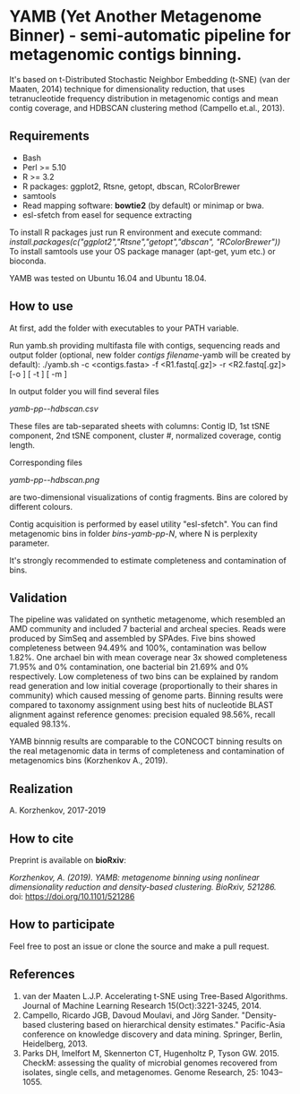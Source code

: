 # YAMB  (Yet Another Metagenome Binner) - semi-automatic pipeline for metagenomic contigs binning.
It's based on t-Distributed Stochastic Neighbor Embedding (t-SNE) (van der Maaten, 2014) technique for dimensionality reduction, that uses tetranucleotide frequency distribution in metagenomic contigs and mean contig coverage, and HDBSCAN clustering method (Campello et.al., 2013).

## Requirements
* Bash
* Perl >= 5.10
* R >= 3.2
* R packages: ggplot2, Rtsne, getopt, dbscan, RColorBrewer
* samtools
* Read mapping software: **bowtie2** (by default) or minimap or bwa.
* esl-sfetch from easel for sequence extracting

To install R packages just run R environment and execute command:
*install.packages(c("ggplot2","Rtsne","getopt","dbscan", "RColorBrewer"))*
To install samtools use your OS package manager (apt-get, yum etc.) or bioconda.

YAMB was tested on Ubuntu 16.04 and Ubuntu 18.04.

## How to use
At first, add the folder with executables to your PATH variable.

Run yamb.sh providing multifasta file with contigs, sequencing reads and output folder (optional, new folder *contigs filename*-yamb will be created by default):
./yamb.sh -c <contigs.fasta> -f <R1.fastq\[.gz\]> -r <R2.fastq\[.gz\]> \[-o <output folder>\] \[ -t <CPU threads> \] \[ -m  <minimum contig length> \]

In output folder you will find several files 

*yamb-pp-<t-SNE perplexity>-hdbscan.csv*

These files are tab-separated sheets with columns:
Contig ID, 1st tSNE component, 2nd tSNE component, cluster #, normalized coverage, contig length.

Corresponding files 

*yamb-pp-<t-SNE perplexity>-hdbscan.png*

are two-dimensional visualizations of contig fragments. Bins are colored by different colours.

Contig acquisition is performed by easel utility "esl-sfetch". You can find metagenomic bins in folder *bins-yamb-pp-N*, where N is perplexity parameter.

It's strongly recommended to estimate completeness and contamination of bins.


## Validation

The pipeline was validated on synthetic metagenome, which resembled an AMD community and included 7 bacterial and archeal species. Reads were produced by SimSeq and assembled by SPAdes. Five bins showed completeness between 94.49% and 100%, contamination was bellow 1.82%. One archael bin with mean coverage near 3x showed completeness 71.95% and 0% contamination, one bacterial bin 21.69% and 0% respectively. Low completeness of two bins can be explained by random read generation and low initial coverage (proportionally to their shares in community) which caused messing of genome parts. Binning results were compared to taxonomy assignment using best hits of nucleotide BLAST alignment against reference genomes: precision equaled 98.56%, recall equaled 98.13%.

YAMB binnnig results are comparable to the CONCOCT binning results on the real metagenomic data in terms of completeness and contamination of metagenomics bins (Korzhenkov A., 2019).


## Realization

A. Korzhenkov, 2017-2019


## How to cite

Preprint is available on **bioRxiv**:

*Korzhenkov, A. (2019). YAMB: metagenome binning using nonlinear dimensionality reduction and density-based clustering. BioRxiv, 521286.* doi: https://doi.org/10.1101/521286 

## How to participate

Feel free to post an issue or clone the source and make a pull request.

## References

1. van der Maaten L.J.P. Accelerating t-SNE using Tree-Based Algorithms. Journal of Machine Learning Research 15(Oct):3221-3245, 2014.
2. Campello, Ricardo JGB, Davoud Moulavi, and Jörg Sander. "Density-based clustering based on hierarchical density estimates." Pacific-Asia conference on knowledge discovery and data mining. Springer, Berlin, Heidelberg, 2013.
3. Parks DH, Imelfort M, Skennerton CT, Hugenholtz P, Tyson GW. 2015. CheckM: assessing the quality of microbial genomes recovered from isolates, single cells, and metagenomes. Genome Research, 25: 1043–1055.
